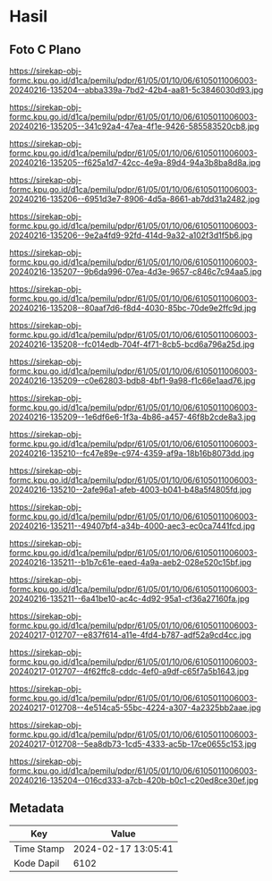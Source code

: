 # Hasil

## Foto C Plano

https://sirekap-obj-formc.kpu.go.id/d1ca/pemilu/pdpr/61/05/01/10/06/6105011006003-20240216-135204--abba339a-7bd2-42b4-aa81-5c3846030d93.jpg

https://sirekap-obj-formc.kpu.go.id/d1ca/pemilu/pdpr/61/05/01/10/06/6105011006003-20240216-135205--341c92a4-47ea-4f1e-9426-585583520cb8.jpg

https://sirekap-obj-formc.kpu.go.id/d1ca/pemilu/pdpr/61/05/01/10/06/6105011006003-20240216-135205--f625a1d7-42cc-4e9a-89d4-94a3b8ba8d8a.jpg

https://sirekap-obj-formc.kpu.go.id/d1ca/pemilu/pdpr/61/05/01/10/06/6105011006003-20240216-135206--6951d3e7-8906-4d5a-8661-ab7dd31a2482.jpg

https://sirekap-obj-formc.kpu.go.id/d1ca/pemilu/pdpr/61/05/01/10/06/6105011006003-20240216-135206--9e2a4fd9-92fd-414d-9a32-a102f3d1f5b6.jpg

https://sirekap-obj-formc.kpu.go.id/d1ca/pemilu/pdpr/61/05/01/10/06/6105011006003-20240216-135207--9b6da996-07ea-4d3e-9657-c846c7c94aa5.jpg

https://sirekap-obj-formc.kpu.go.id/d1ca/pemilu/pdpr/61/05/01/10/06/6105011006003-20240216-135208--80aaf7d6-f8d4-4030-85bc-70de9e2ffc9d.jpg

https://sirekap-obj-formc.kpu.go.id/d1ca/pemilu/pdpr/61/05/01/10/06/6105011006003-20240216-135208--fc014edb-704f-4f71-8cb5-bcd6a796a25d.jpg

https://sirekap-obj-formc.kpu.go.id/d1ca/pemilu/pdpr/61/05/01/10/06/6105011006003-20240216-135209--c0e62803-bdb8-4bf1-9a98-f1c66e1aad76.jpg

https://sirekap-obj-formc.kpu.go.id/d1ca/pemilu/pdpr/61/05/01/10/06/6105011006003-20240216-135209--1e6df6e6-1f3a-4b86-a457-46f8b2cde8a3.jpg

https://sirekap-obj-formc.kpu.go.id/d1ca/pemilu/pdpr/61/05/01/10/06/6105011006003-20240216-135210--fc47e89e-c974-4359-af9a-18b16b8073dd.jpg

https://sirekap-obj-formc.kpu.go.id/d1ca/pemilu/pdpr/61/05/01/10/06/6105011006003-20240216-135210--2afe96a1-afeb-4003-b041-b48a5f4805fd.jpg

https://sirekap-obj-formc.kpu.go.id/d1ca/pemilu/pdpr/61/05/01/10/06/6105011006003-20240216-135211--49407bf4-a34b-4000-aec3-ec0ca7441fcd.jpg

https://sirekap-obj-formc.kpu.go.id/d1ca/pemilu/pdpr/61/05/01/10/06/6105011006003-20240216-135211--b1b7c61e-eaed-4a9a-aeb2-028e520c15bf.jpg

https://sirekap-obj-formc.kpu.go.id/d1ca/pemilu/pdpr/61/05/01/10/06/6105011006003-20240216-135211--6a41be10-ac4c-4d92-95a1-cf36a27160fa.jpg

https://sirekap-obj-formc.kpu.go.id/d1ca/pemilu/pdpr/61/05/01/10/06/6105011006003-20240217-012707--e837f614-a11e-4fd4-b787-adf52a9cd4cc.jpg

https://sirekap-obj-formc.kpu.go.id/d1ca/pemilu/pdpr/61/05/01/10/06/6105011006003-20240217-012707--4f62ffc8-cddc-4ef0-a9df-c65f7a5b1643.jpg

https://sirekap-obj-formc.kpu.go.id/d1ca/pemilu/pdpr/61/05/01/10/06/6105011006003-20240217-012708--4e514ca5-55bc-4224-a307-4a2325bb2aae.jpg

https://sirekap-obj-formc.kpu.go.id/d1ca/pemilu/pdpr/61/05/01/10/06/6105011006003-20240217-012708--5ea8db73-1cd5-4333-ac5b-17ce0655c153.jpg

https://sirekap-obj-formc.kpu.go.id/d1ca/pemilu/pdpr/61/05/01/10/06/6105011006003-20240216-135204--016cd333-a7cb-420b-b0c1-c20ed8ce30ef.jpg


## Metadata

| Key        | Value               |
| ---------- | ------------------- |
| Time Stamp | 2024-02-17 13:05:41 |
| Kode Dapil | 6102                |



